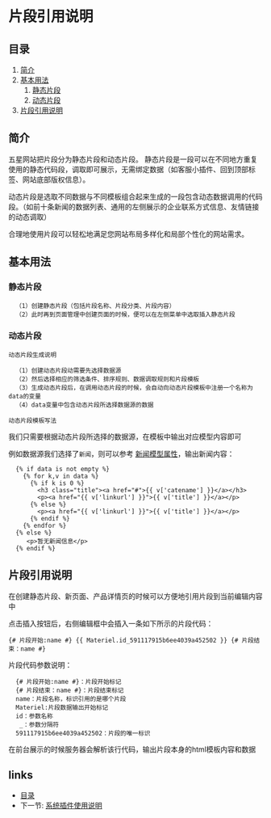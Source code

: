 # 片段引用说明

## 目录
   1. [简介](#1)
   2. [基本用法](#2)
      1. [静态片段](#2.1)
      2. [动态片段](#2.2)
   3. [片段引用说明](#3)

   
<h2 id="1">简介</h2>
   
   五星网站把片段分为静态片段和动态片段。
   静态片段是一段可以在不同地方重复使用的静态代码段，调取即可展示，无需绑定数据（如客服小插件、回到顶部标签、网站底部版权信息）。
   
   动态片段是选取不同数据与不同模板组合起来生成的一段包含动态数据调用的代码段。（如前十条新闻的数据列表、通用的左侧展示的企业联系方式信息、友情链接的动态调取）
   
   合理地使用片段可以轻松地满足您网站布局多样化和局部个性化的网站需求。   
   
<h2 id="2">基本用法</h2>
   
<h3 id="2.1">静态片段</h3>

      （1）创建静态片段（包括片段名称、片段分类、片段内容）
      （2）此时再到页面管理中创建页面的时候，便可以在左侧菜单中选取插入静态片段
   
   
<h3 id="2.2">动态片段</h3>

`动态片段生成说明`
      
      （1）创建动态片段动需要先选择数据源
      （2）然后选择相应的筛选条件、排序规则、数据调取规则和片段模板
      （3）生成动态片段后，在调用动态片段的时候，会自动向动态片段模板中注册一个名称为data的变量
      （4）data变量中包含动态片段所选择数据源的数据

`动态片段模板写法`

我们只需要根据动态片段所选择的数据源，在模板中输出对应模型内容即可

例如数据源我们选择了`新闻`，则可以参考 [新闻模型属性](数据模型.md#2.2)，输出新闻内容：

      {% if data is not empty %}
        {% for k,v in data %}
          {% if k is 0 %}
            <h3 class="title"><a href="#">{{ v['catename'] }}</a></h3>
            <p><a href="{{ v['linkurl'] }}">{{ v['title'] }}</a></p>
          {% else %}
            <p><a href="{{ v['linkurl'] }}">{{ v['title'] }}</a></p>
          {% endif %}
        {% endfor %}
      {% else %}
         <p>暂无新闻信息</p>
      {% endif %}


<h2 id="3">片段引用说明</h2>

在创建静态片段、新页面、产品详情页的时候可以方便地引用片段到当前编辑内容中

点击插入按钮后，右侧编辑框中会插入一条如下所示的片段代码：

`{# 片段开始:name #} {{ Materiel.id_591117915b6ee4039a452502 }} {# 片段结束：name #}`

片段代码参数说明：

      {# 片段开始:name #}：片段开始标记
      {# 片段结束：name #}：片段结束标记
      name：片段名称，标识引用的是哪个片段
      Materiel:片段数据输出开始标记  
      id：参数名称
       _：参数分隔符
      591117915b6ee4039a452502：片段的唯一标识

在前台展示的时候服务器会解析该行代码，输出片段本身的html模板内容和数据


## links
   * [目录](<index.md>)
   * 下一节: [系统插件使用说明](<系统插件使用说明.md>)
